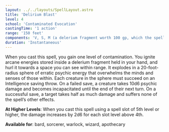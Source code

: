 ```yaml
---
layout: ../../layouts/SpellLayout.astro
title: 'Delirium Blast'
level: 4
school: 'Contaminated Evocation'
castingTime: '1 action'
range: '150 feet'
components: 'V, S, M (a delerium fragment worth 100 gp, which the spell consumes)'
duration: 'Instantaneous'
---
```


When you cast this spell, you gain one level of contamination.
You ignite arcane energies stored inside a delerium fragment held in your hand, and hurl it towards a space you can see within range. It explodes in a 20-foot-radius sphere of erratic psychic energy that overwhelms the minds and senses of those within. Each creature in the sphere must succeed on an Intelligence saving throw. On a failed save, a creature takes 10d6 psychic damage and becomes incapacitated until the end of their next turn. On a successful save, a target takes half as much damage and suffers none of the spell’s other effects.

**At Higher Levels**: When you cast this spell using a spell slot
of 5th level or higher, the damage increases by 2d6 for each slot
level above 4th.

**Available for**: bard, sorcerer, warlock, wizard, apothecary